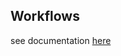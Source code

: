 ## Workflows

see documentation [here](https://citros.io/doc/docs_cli/structure/citros_structure#directory-workflows)